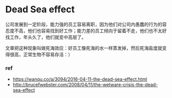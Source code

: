 Dead Sea effect
===

公司发展到一定阶段，能力强的员工容易离职，因为他们对公司内愚蠢的行为的容忍度不高，他们也容易找到好工作；能力差的员工倾向于留着不走，他们也不太好找工作，年头久了，他们就变中高层了。

文章把这种现象叫做死海效应：好员工像死海的水一样蒸发掉，然后死海盐度就变得很高，正常生物不容易存活：）

### ref
- https://wanqu.co/a/3094/2016-04-11-the-dead-sea-effect.html
- http://brucefwebster.com/2008/04/11/the-wetware-crisis-the-dead-sea-effect
